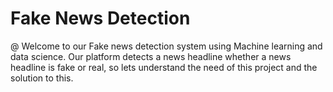 # Fake News Detection
@ Welcome to our Fake news detection system using Machine learning and data science. Our platform detects a news headline whether a news headline is fake or real, so lets understand the need of this project and the solution to this.
